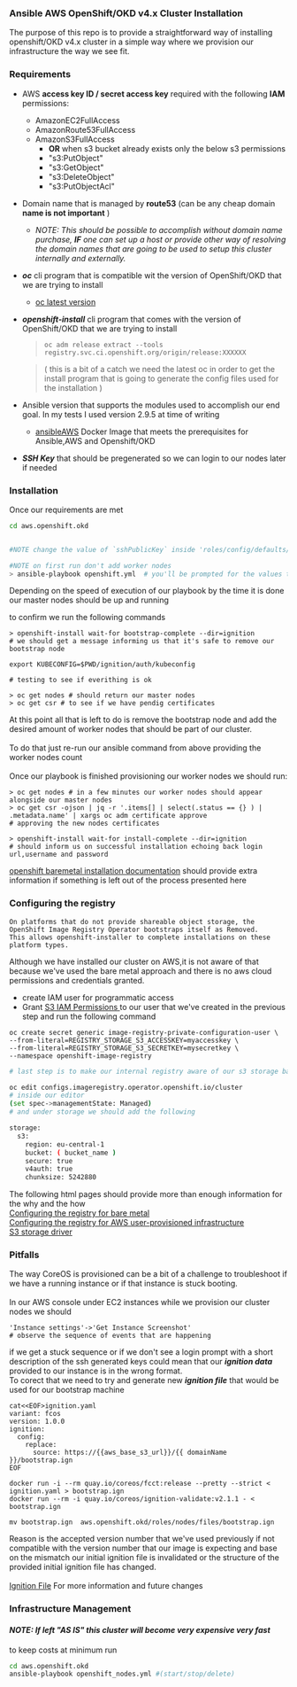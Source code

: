 ### Ansible AWS OpenShift/OKD v4.x Cluster Installation

The purpose of this repo is to provide a straightforward way of installing openshift/OKD v4.x cluster in a simple way where we provision our infrastructure the way we see fit.

### Requirements

- AWS **access key ID / secret access key** required with the following **IAM** permissions:
  - AmazonEC2FullAccess
  - AmazonRoute53FullAccess 
  - AmazonS3FullAccess
    - **OR** when s3 bucket already exists only the below s3 permissions
    - "s3:PutObject"
    - "s3:GetObject"
    - "s3:DeleteObject"
    - "s3:PutObjectAcl"

- Domain name that is managed by **route53** (can be any cheap domain **name is not important** )<br>

  - *NOTE: This should be possible to accomplish without domain name purchase, **IF** one can set up a host or provide other way of resolving the domain names that are going to be used to setup this cluster internally and externally.*
- ***oc*** cli program that is compatible wit the version of OpenShift/OKD that we are trying to install

  - [oc latest version](https://mirror.openshift.com/pub/openshift-v4/clients/oc/latest/linux/oc.tar.gz)
  
- ***openshift-install*** cli program that comes with the version of OpenShift/OKD that we are trying to install
  >`oc adm release extract --tools registry.svc.ci.openshift.org/origin/release:XXXXXX`<br>
  
  > ( this is a bit of a catch we need the latest oc in order to get the install program that is going to generate the config files used for the installation )
  
- Ansible version that supports the modules used to accomplish our end goal. In my tests I used version 2.9.5 at time of writing

  - [ansibleAWS](https://github.com/koceg/ansibleAWS) Docker Image that meets the prerequisites for Ansible,AWS and Openshift/OKD
- ***SSH Key*** that should be pregenerated so we can login to our nodes later if needed

### Installation
Once our requirements are met 
```bash
cd aws.openshift.okd


#NOTE change the value of `sshPublicKey` inside 'roles/config/defaults/main.yml' to reflect your public ssh key

#NOTE on first run don't add worker nodes
> ansible-playbook openshift.yml  # you'll be prompted for the values that are relevant to the new cluster
```

Depending on the speed of execution of our playbook by the time it is done our master nodes should be up and running 

to confirm we run the following commands

```
> openshift-install wait-for bootstrap-complete --dir=ignition
# we should get a message informing us that it's safe to remove our bootstrap node

export KUBECONFIG=$PWD/ignition/auth/kubeconfig

# testing to see if everithing is ok

> oc get nodes # should return our master nodes
> oc get csr # to see if we have pendig certificates
```

At this point all that is left to do is remove the bootstrap node and add the desired amount of worker nodes that should be part of our cluster.<br><br>
To do that just re-run our ansible command from above providing the worker nodes count <br><br>
Once our playbook is finished provisioning our worker nodes we should run:<br>
```
> oc get nodes # in a few minutes our worker nodes should appear alongside our master nodes
> oc get csr -ojson | jq -r '.items[] | select(.status == {} ) | .metadata.name' | xargs oc adm certificate approve
# approving the new nodes certificates

> openshift-install wait-for install-complete --dir=ignition
# should inform us on successful installation echoing back login url,username and password
```
[openshift baremetal installation documentation](https://docs.openshift.com/container-platform/4.3/installing/installing_bare_metal/installing-bare-metal.html#installation-installing-bare-metal_installing-bare-metal) should provide extra information if something is left out of the process presented here

### Configuring the registry
	On platforms that do not provide shareable object storage, the OpenShift Image Registry Operator bootstraps itself as Removed.
	This allows openshift-installer to complete installations on these platform types.

Although we have installed our cluster on AWS,it is not aware of that because we've used the bare metal approach and there is no aws cloud permissions and credentials granted.

 - create IAM user for programmatic access
 - Grant [ S3 IAM Permissions ](https://github.com/docker/docker.github.io/blob/master/registry/storage-drivers/s3.md#s3-permission-scopes) to our user that we've created in the previous step and run the following command
 ```
oc create secret generic image-registry-private-configuration-user \
--from-literal=REGISTRY_STORAGE_S3_ACCESSKEY=myaccesskey \
--from-literal=REGISTRY_STORAGE_S3_SECRETKEY=mysecretkey \
--namespace openshift-image-registry
```

```bash
# last step is to make our internal registry aware of our s3 storage backend and enable it

oc edit configs.imageregistry.operator.openshift.io/cluster
# inside our editor
(set spec->managementState: Managed)
# and under storage we should add the following

storage:
  s3:
    region: eu-central-1
    bucket: ( bucket_name )
    secure: true
    v4auth: true
    chunksize: 5242880
```
The following html pages should provide more than enough information for the why and the how<br>
[Configuring the registry for bare metal](https://docs.openshift.com/container-platform/4.3/registry/configuring_registry_storage/configuring-registry-storage-baremetal.html)<br>
[Configuring the registry for AWS user-provisioned infrastructure](https://docs.openshift.com/container-platform/4.3/registry/configuring_registry_storage/configuring-registry-storage-aws-user-infrastructure.html)<br>
[S3 storage driver](https://github.com/docker/docker.github.io/blob/master/registry/storage-drivers/s3.md)

### Pitfalls 
The way CoreOS is provisioned can be a bit of a challenge to troubleshoot if we have a running instance or if that instance is stuck booting.<br><br>
In our AWS console under EC2 instances while we provision our cluster nodes we should
```
'Instance settings'->'Get Instance Screenshot'
# observe the sequence of events that are happening
```
if we get a stuck sequence or if we don't see a login prompt with a short description of the ssh generated keys could mean that our ***ignition data*** provided to our instance is in the wrong format.<br>
To corect that we need to try and generate new ***ignition file*** that would be used for our bootstrap machine
```
cat<<EOF>ignition.yaml
variant: fcos
version: 1.0.0
ignition:
  config:
    replace:
      source: https://{{aws_base_s3_url}}/{{ domainName }}/bootstrap.ign
EOF

docker run -i --rm quay.io/coreos/fcct:release --pretty --strict < ignition.yaml > bootstrap.ign
docker run --rm -i quay.io/coreos/ignition-validate:v2.1.1 - < bootstrap.ign

mv bootstrap.ign  aws.openshift.okd/roles/nodes/files/bootstrap.ign
```
Reason is the accepted version number that we've used previously if not compatible with the version number that our image is expecting and base on the mismatch our initial ignition file is invalidated or the structure of the provided initial ignition file has changed.<br><br>
[Ignition File](https://docs.fedoraproject.org/en-US/fedora-coreos/fcct-config/) For more information and future changes
### Infrastructure Management

#### *NOTE: If left "AS IS" this cluster will become very expensive very fast*
to keep costs at minimum run
```bash
cd aws.openshift.okd
ansible-playbook openshift_nodes.yml #(start/stop/delete)
```
